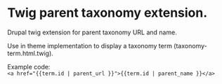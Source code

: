 # Twig parent taxonomy extension.
Drupal twig extension for parent taxonomy URL and name.

Use in theme implementation to display a taxonomy term (taxonomy-term.html.twig).

Example code:\
`<a href="{{term.id | parent_url }}">{{term.id | parent_name }}</a>`
